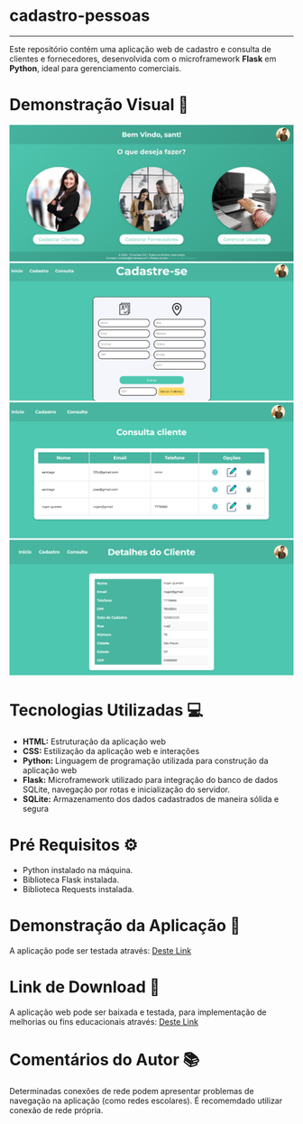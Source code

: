 # cadastro-pessoas
---
Este repositório contém uma aplicação web de cadastro e consulta de clientes e fornecedores, desenvolvida com o microframework **Flask** em **Python**, ideal para gerenciamento comerciais.

# Demonstração Visual 🔎
![foto](static/assets/pagini.png)
![foto](static/assets/pag1.png)
![foto1](static/assets/pag2.png)
![foto2](static/assets/pag3.png)

# Tecnologias Utilizadas 💻
- **HTML:** Estruturação da aplicação web
- **CSS:** Estilização da aplicação web e interações
- **Python:** Linguagem de programação utilizada para construção da aplicação web
- **Flask:** Microframework utilizado para integração do banco de dados SQLite, navegação por rotas e inicialização do servidor.
- **SQLite:** Armazenamento dos dados cadastrados de maneira sólida e segura

# Pré Requisitos ⚙
- Python instalado na máquina.
- Biblioteca Flask instalada.
- Biblioteca Requests instalada.

# Demonstração da Aplicação 🚀
A aplicação pode ser testada através: [Deste Link](https://cadastro-pessoas-santiago.onrender.com)

# Link de Download 💾
A aplicação web pode ser baixada e testada, para implementação de melhorias ou fins educacionais através: [Deste Link](https://downgit.github.io/#/home?url=https://github.com/carlossant77/cadastro-pessoas/tree/main)

# Comentários do Autor 📚
Determinadas conexões de rede podem apresentar problemas de navegação na aplicação (como redes escolares). É recomemdado utilizar conexão de rede própria.
